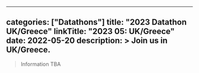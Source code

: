 
---
categories: ["Datathons"]
title: "2023 Datathon UK/Greece"
linkTitle: "2023 05: UK/Greece"
date: 2022-05-20
description: >
  Join us in UK/Greece.
---

>Information TBA
